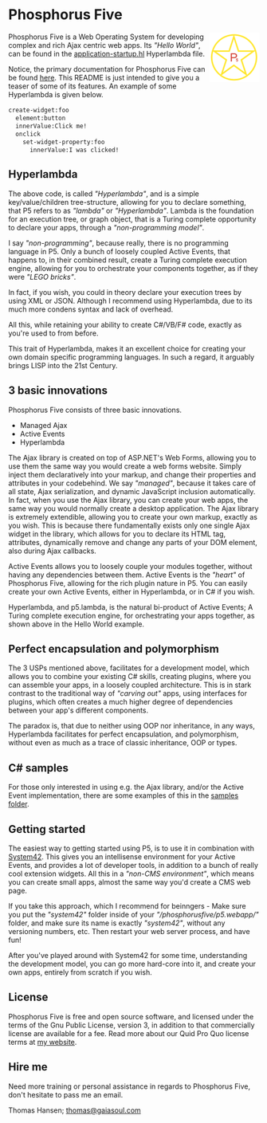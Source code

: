 Phosphorus Five
===============

<img align="right" src="p5.png">

Phosphorus Five is a Web Operating System for developing complex and rich Ajax centric web apps.
Its _"Hello World"_, can be found in the [application-startup.hl](/core/p5.webapp/application-startup.hl) Hyperlambda file.

Notice, the primary documentation for Phosphorus Five can be found [here](https://github.com/polterguy/phosphorusfive-dox).
This README is just intended to give you a teaser of some of its features. An example of some Hyperlambda is given below.

```
create-widget:foo
  element:button
  innerValue:Click me!
  onclick
    set-widget-property:foo
      innerValue:I was clicked!
```

## Hyperlambda

The above code, is called _"Hyperlambda"_, and is a simple key/value/children tree-structure, allowing for you
to declare something, that P5 refers to as _"lambda"_ or _"Hyperlambda"_. Lambda is the foundation for an execution tree, or graph object,
that is a Turing complete opportunity to declare your apps, through a _"non-programming model"_.

I say _"non-programming"_, because really, there is no programming language in P5. Only a bunch of loosely
coupled Active Events, that happens to, in their combined result, create a Turing complete execution
engine, allowing for you to orchestrate your components together, as if they were _"LEGO bricks"_.

In fact, if you wish, you could in theory declare your execution trees by using XML or JSON. Although I recommend
using Hyperlambda, due to its much more condens syntax and lack of overhead.

All this, while retaining your ability to create C#/VB/F# code, exactly as you're used to from before.

This trait of Hyperlambda, makes it an excellent choice for creating your own domain specific programming languages. In such a regard, it arguably
brings LISP into the 21st Century.

## 3 basic innovations

Phosphorus Five consists of three basic innovations.

* Managed Ajax
* Active Events
* Hyperlambda

The Ajax library is created on top of ASP.NET's Web Forms, allowing you to use them the same way you would create a web forms website.
Simply inject them declaratively into your markup, and change their properties and attributes in your codebehind. We say _"managed"_, because
it takes care of all state, Ajax serialization, and dynamic JavaScript inclusion automatically. In fact, when you use the Ajax library, you can
create your web apps, the same way you would normally create a desktop application. The Ajax library is extremely extendible, allowing you to create
your own markup, exactly as you wish. This is because there fundamentally exists only one single Ajax widget in the library, which allows for you to
declare its HTML tag, attributes, dynamically remove and change any parts of your DOM element, also during Ajax callbacks.

Active Events allows you to loosely couple your modules together, without having any dependencies between them. Active Events is the _"heart"_ of
Phosphorus Five, allowing for the rich plugin nature in P5. You can easily create your own Active Events, either in Hyperlambda, or in C# if you wish.

Hyperlambda, and p5.lambda, is the natural bi-product of Active Events; A Turing complete execution engine, for orchestrating your apps 
together, as shown above in the Hello World example.

## Perfect encapsulation and polymorphism

The 3 USPs mentioned above, facilitates for a development model, which allows you to combine your existing C# skills,
creating plugins, where you can assemble your apps, in a loosely coupled architecture. This is in stark
contrast to the traditional way of _"carving out"_ apps, using interfaces for plugins, which often creates a much higher degree of
dependencies between your app's different components.

The paradox is, that due to neither using OOP nor inheritance, in any ways, Hyperlambda facilitates for perfect encapsulation, and polymorphism,
without even as much as a trace of classic inheritance, OOP or types.

## C# samples

For those only interested in using e.g. the Ajax library, and/or the Active Event implementation, there are some examples of this in 
the [samples folder](/samples/).

## Getting started

The easiest way to getting started using P5, is to use it in combination with [System42](https://github.com/polterguy/system42).
This gives you an intellisense environment for your Active Events, and provides a lot of developer tools, in addition to a bunch
of really cool extension widgets. All this in a _"non-CMS environment"_, which means you can create small apps, almost the same way you'd
create a CMS web page.

If you take this approach, which I recommend for beinngers - Make sure you put the _"system42"_ folder inside of your _"/phosphorusfive/p5.webapp/"_ folder, 
and make sure its name is exactly _"system42"_, without any versioning numbers, etc. Then restart your web server process, and have fun!

After you've played around with System42 for some time, understanding the development model, you can go more hard-core into it, and create your
own apps, entirely from scratch if you wish.

## License

Phosphorus Five is free and open source software, and licensed under the terms
of the Gnu Public License, version 3, in addition to that commercially license are available for a fee. Read more about
our Quid Pro Quo license terms at [my website](https://gaiasoul.com/license/).

## Hire me

Need more training or personal assistance in regards to Phosphorus Five, don't hesitate to pass me an email.

Thomas Hansen; thomas@gaiasoul.com

